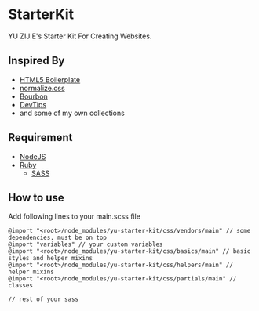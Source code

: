 # StarterKit

YU ZIJIE's Starter Kit For Creating Websites.

## Inspired By

* [HTML5 Boilerplate][1]
* [normalize.css][2]
* [Bourbon][3]
* [DevTips][7]
* and some of my own collections

## Requirement

* [NodeJS][4]
* [Ruby][5]
  * [SASS][6]

## How to use

Add following lines to your main.scss file

```
@import "<root>/node_modules/yu-starter-kit/css/vendors/main" // some dependencies, must be on top
@import "variables" // your custom variables
@import "<root>/node_modules/yu-starter-kit/css/basics/main" // basic styles and helper mixins
@import "<root>/node_modules/yu-starter-kit/css/helpers/main" // helper mixins
@import "<root>/node_modules/yu-starter-kit/css/partials/main" // classes

// rest of your sass
```

[1]: https://html5boilerplate.com
[2]: http://necolas.github.io/normalize.css
[3]: http://bourbon.io
[4]: https://nodejs.org
[5]: https://www.ruby-lang.org
[6]: http://sass-lang.com
[7]: http://devtipsstarterkit.com
